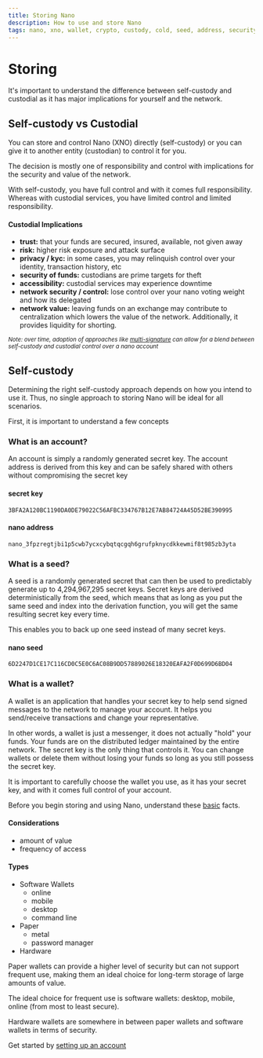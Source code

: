 ```yaml
---
title: Storing Nano
description: How to use and store Nano
tags: nano, xno, wallet, crypto, custody, cold, seed, address, security
---
```


# Storing

It's important to understand the difference between self-custody and custodial as it has major implications for yourself and the network.

## Self-custody vs Custodial

You can store and control Nano (XNO) directly (self-custody) or you can give it to another entity (custodian) to control it for you.

The decision is mostly one of responsibility and control with implications for the security and value of the network.

With self-custody, you have full control and with it comes full responsibility. Whereas with custodial services, you have limited control and limited responsibility.

#### Custodial Implications

- **trust:** that your funds are secured, insured, available, not given away
- **risk:** higher risk exposure and attack surface
- **privacy / kyc:** in some cases, you may relinquish control over your identity, transaction history, etc
- **security of funds:** custodians are prime targets for theft
- **accessibility:** custodial services may experience downtime
- **network security / control:** lose control over your nano voting weight and how its delegated
- **network value:** leaving funds on an exchange may contribute to centralization which lowers the value of the network. Additionally, it provides liquidity for shorting.

<small>_Note: over time, adoption of approaches like <a href="https://nanojson.medium.com/how-to-use-nano-multisig-33c8865ef8b1" target="_blank">multi-signature</a> can allow for a blend between self-custody and custodial control over a nano account_</small>

## Self-custody

Determining the right self-custody approach depends on how you intend to use it. Thus, no single approach to storing Nano will be ideal for all scenarios.

First, it is important to understand a few concepts

### What is an account?

An account is simply a randomly generated secret key. The account address is derived from this key and can be safely shared with others without compromising the secret key

#### secret key

```
3BFA2A120BC1190DA0DE79022C56AFBC334767B12E7AB84724A45D52BE390995
```

#### nano address

```
nano_3fpzregtjbi1p5cwb7ycxcybqtqcgqh6grufpknycdkkewmif8t985zb3yta
```

### What is a seed?

A seed is a randomly generated secret that can then be used to predictably generate up to 4,294,967,295 secret keys. Secret keys are derived deterministically from the seed, which means that as long as you put the same seed and index into the derivation function, you will get the same resulting secret key every time.

This enables you to back up one seed instead of many secret keys.

#### nano seed

```
6D2247D1CE17C116CD0C5E0C6AC08B9DD57889026E18320EAFA2F0D699D6BD04
```

### What is a wallet?

A wallet is an application that handles your secret key to help send signed messages to the network to manage your account. It helps you send/receive transactions and change your representative.

In other words, a wallet is just a messenger, it does not actually "hold" your funds. Your funds are on the distributed ledger maintained by the entire network. The secret key is the only thing that controls it. You can change wallets or delete them without losing your funds so long as you still possess the secret key.

It is important to carefully choose the wallet you use, as it has your secret key, and with it comes full control of your account.

Before you begin storing and using Nano, understand these <a href="/getting-started-users/basics">basic</a> facts.

#### Considerations

- amount of value
- frequency of access

#### Types

- Software Wallets
  - online
  - mobile
  - desktop
  - command line
- Paper
  - metal
  - password manager
- Hardware

Paper wallets can provide a higher level of security but can not support frequent use, making them an ideal choice for long-term storage of large amounts of value.

The ideal choice for frequent use is software wallets: desktop, mobile, online (from most to least secure).

Hardware wallets are somewhere in between paper wallets and software wallets in terms of security.

Get started by [setting up an account](/getting-started-users/storing/setup)
